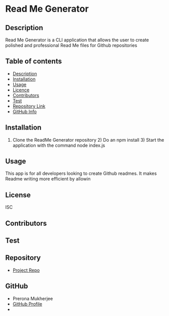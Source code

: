 
# **Read Me Generator**

## Description 
Read Me Generator is a CLI application that allows the user to create polished and professional Read Me files for Github repositories 
## Table of contents
- [Description](#Description)
- [Installation](#Installation)
- [Usage](#Usage)
- [Licence](#Licence)
- [Contributors](#Contributors)
- [Test](#Test)
- [Repository Link](#Repository)
- [GitHub Info](#GitHub) 
## Installation
1) Clone the ReadMe Generator repository 2) Do an npm install 3) Start the application with the command node index.js 
## Usage
This app is for all developers looking to create Github readmes. It makes Readme writing more efficient by allowin
## License
ISC 
## Contributors

## Test

## Repository
- [Project Repo](https://github.com/preronam/ReadMeGen)
## GitHub
- Prerona Mukherjee 
- [GitHub Profile](https://github.com/preronam)
- <null>
